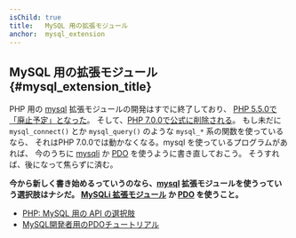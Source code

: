 ```yaml
---
isChild: true
title:   MySQL 用の拡張モジュール
anchor:  mysql_extension
---
```


## MySQL 用の拡張モジュール {#mysql_extension_title}

PHP 用の [mysql] 拡張モジュールの開発はすでに終了しており、 [PHP 5.5.0で「廃止予定」となった][mysql_deprecated]。
そして、[PHP 7.0.0で公式に削除される][mysql_removed]。
もし未だに `mysql_connect()` とか `mysql_query()` のような `mysql_*` 系の関数を使っているなら、
それはPHP 7.0.0では動かなくなる。mysql を使っているプログラムがあれば、
今のうちに [mysqli] か [PDO] を使うように書き直しておこう。
そうすれば、後になって焦らずに済む。

**今から新しく書き始めるっていうのなら、[mysql] 拡張モジュールを使うっていう選択肢はナシだ。
[MySQLi 拡張モジュール][mysqli] か [PDO] を使うこと。**

* [PHP: MySQL 用の API の選択肢][mysql_api]
* [MySQL開発者用のPDOチュートリアル][pdo4mysql_devs]


[mysql]: http://php.net/mysql
[mysql_deprecated]: http://php.net/migration55.deprecated
[mysql_removed]: http://php.net/manual/ja/migration70.removed-exts-sapis.php
[mysqli]: http://php.net/mysqli
[pdo]: http://php.net/pdo
[mysql_api]: http://php.net/mysqlinfo.api.choosing
[pdo4mysql_devs]: http://wiki.hashphp.org/PDO_Tutorial_for_MySQL_Developers
